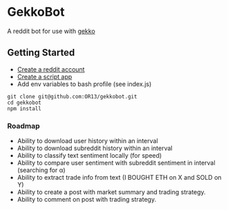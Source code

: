 # GekkoBot

A reddit bot for use with [gekko](https://github.com/OR13/gekko)

## Getting Started

- [Create a reddit account](https://www.reddit.com/login)
- [Create a script app](https://www.reddit.com/prefs/apps/)
- Add env variables to bash profile (see index.js)

```
git clone git@github.com:OR13/gekkobot.git
cd gekkobot
npm install
```

### Roadmap

- Ability to download user history within an interval
- Ability to download subreddit history within an interval
- Ability to classify text sentiment locally (for speed)
- Ability to compare user sentiment with subreddit sentiment in interval (searching for α)
- Ability to extract trade info from text (I BOUGHT ETH on X and SOLD on Y)
- Ability to create a post with market summary and trading strategy.
- Ability to comment on post with trading strategy.